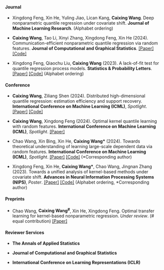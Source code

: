 #### Journal

- Xingdong Feng, Xin He, Yuling Jiao, Lican Kang, <strong>Caixing Wang</strong>. Deep nonparametric quantile regression under covariate shift. <strong>Journal of Machine Learning Research</strong>. (Alphabet ordering)

- <strong>Caixing Wang</strong>, Tao Li, Xinyi Zhang, Xingdong Feng, Xin He (2024). Communication-efficient nonparametric quantile regression via random features. <strong>Journal of Computational and Graphical Statistics</strong>. [[Paper]](https://www.tandfonline.com/doi/full/10.1080/10618600.2024.2308798) [[Code]](https://github.com/WangCaixing-96/DisRFKQR)


- Xingdong Feng, Qiaochu Liu, <strong>Caixing Wang</strong> (2023). A lack-of-fit test for quantile regression process models. <strong>Statistics \& Probability Letters</strong>. [[Paper]](https://www.sciencedirect.com/science/article/pii/S0167715222001936) 
 [[Code]](https://github.com/lqiaochu/QPLoF)
(Alphabet ordering)

#### Conference



- <strong>Caixing Wang</strong>, Ziliang Shen (2024). Distributed high-dimensional quantile regression: estimation efficiency and support recovery. <strong>International Conference on Machine Learning (ICML)</strong>, *Spotlight*.  [[Paper]](https://openreview.net/pdf?id=PDUQRBPkks) [[Code]](https://github.com/WangCaixing-96/DHSQR)

- <strong>Caixing Wang</strong>, Xingdong Feng (2024). Optimal kernel quantile learning with random features. <strong>International Conference on Machine Learning (ICML)</strong>, *Spotlight*.  [[Paper]](https://openreview.net/pdf?id=KOW9ncAiRo)

- Chao Wang, Xin Bing, Xin He, <strong>Caixing Wang*</strong> (2024). Towards theoretical understanding of learning large-scale dependent data via random features. <strong>International Conference on Machine Learning (ICML)</strong>, *Spotlight*.  [[Paper]](https://openreview.net/pdf?id=eY4jrFe6Qc) [[Code]](https://github.com/wangchao-afk/KRR-RF-DP) (*Corresponding author)

- Xingdong Feng, Xin He, <strong>Caixing Wang*</strong>, Chao Wang, Jingnan Zhang (2023). Towards a unified analysis of kernel-based methods under covariate shift. <strong>Advances in Neural Information Processing Systems (NIPS)</strong>, *Poster*. [[Paper]](https://openreview.net/pdf?id=yIcCkMUCtL) [[Code]](https://github.com/WangCaixing-96/Kernel_CS) (Alphabet ordering, *Corresponding author)


#### Preprints



- Chao Wang, <strong>Caixing Wang<sup>#<sup></strong>, Xin He, Xingdong Feng. Optimal transfer learning for kernel-based nonparametric regression. *Under review*. (# equal contribution) [[Paper]](https://arxiv.org/pdf/2310.13966) 






#### Reviewer Services

- <strong>The Annals of Applied Statistics</strong>

- <strong>Journal of Computational and Graphical Statistics</strong>

- <strong>International Conference on Learning Representations (ICLR)</strong>
